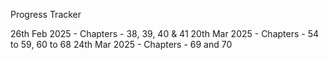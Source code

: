 Progress Tracker

26th Feb 2025 - Chapters - 38, 39, 40 & 41
20th Mar 2025 - Chapters - 54 to 59, 60 to 68
24th Mar 2025 - Chapters - 69 and 70
